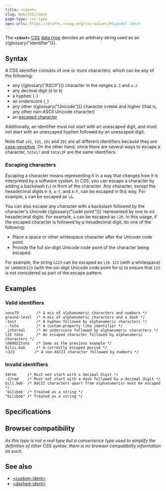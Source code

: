 ```yaml
---
title: <ident>
slug: Web/CSS/ident
page-type: css-type
spec-urls: https://drafts.csswg.org/css-values/#typedef-ident
---
```




The **`<ident>`** [CSS](/Web/CSS) [data type](/Web/CSS/CSS_Types) denotes an arbitrary string used as an {{glossary("identifier")}}.

## Syntax

A CSS identifier consists of one or more characters, which can be any of the following:

- any {{glossary("ASCII")}} character in the ranges `A-Z` and `a-z`
- any decimal digit (`0` to `9`)
- a hyphen (`-`)
- an underscore (`_`)
- any other {{glossary("Unicode")}} character `U+00A0` and higher (that is, any other non-ASCII Unicode character)
- an [escaped character](#escaping_characters)

Additionally, an identifier must not start with an unescaped digit, and must not start with an unescaped hyphen followed by an unescaped digit.

Note that `id1`, `Id1`, `iD1` and `ID1` are all different identifiers because they are [case-sensitive](https://en.wikipedia.org/wiki/Case_sensitivity). On the other hand, since there are several ways to escape a character, `toto\?` and `toto\3F` are the same identifiers.

### Escaping characters

Escaping a character means representing it in a way that changes how it is interpreted by a software system. In CSS, you can escape a character by adding a backslash (`\`) in front of the character. Any character, except the hexadecimal digits `0-9`, `a-f`, and `A-F`, can be escaped in this way. For example, `&` can be escaped as `\&`.

You can also escape any character with a backslash followed by the character's Unicode {{glossary("code point")}} represented by one to six hexadecimal digits. For example, `&` can be escaped as `\26`. In this usage, if the escaped character is followed by a hexadecimal digit, do one of the following:

- Place a space or other whitespace character after the Unicode code point.
- Provide the full six-digit Unicode code point of the character being escaped.

For example, the string `&123` can be escaped as `\26 123` (with a whitespace) or `\000026123` (with the six-digit Unicode code point for `&`) to ensure that `123` is not considered as part of the escape pattern.

## Examples

### Valid identifiers

```plain example-good
nono79        /* A mix of alphanumeric characters and numbers */
ground-level  /* A mix of alphanumeric characters and a dash */
-test         /* A hyphen followed by alphanumeric characters */
--toto        /* A custom-property like identifier */
_internal     /* An underscore followed by alphanumeric characters */
\22 toto      /* An escaped character followed by alphanumeric characters */
\000022toto   /* Same as the previous example */
bili\.bob     /* A correctly escaped period */
🔥123         /* A non-ASCII character followed by numbers */
```

### Invalid identifiers

```plain example-bad
34rem     /* Must not start with a decimal digit */
-12rad    /* Must not start with a dash followed by a decimal digit */
bili.bob  /* ASCII characters apart from alphanumerics must be escaped */
'bilibob' /* Treated as a string */
"bilibob" /* Treated as a string */
```

## Specifications



## Browser compatibility

_As this type is not a real type but a convenience type used to simplify the definition of other CSS syntax, there is no browser compatibility information as such._

## See also

- [&lt;custom-ident&gt;](/Web/CSS/custom-ident)
- [&lt;dashed-ident&gt;](/Web/CSS/dashed-ident)
